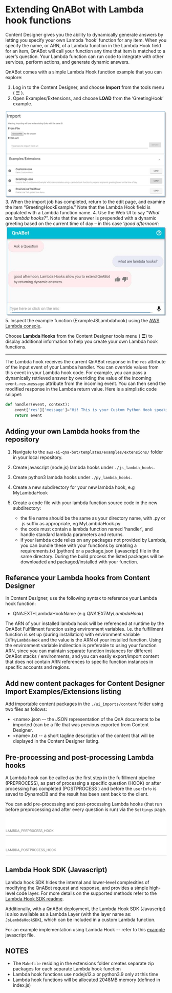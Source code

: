 # Extending QnABot with Lambda hook functions

Content Designer gives you the ability to dynamically generate answers by letting you specify your own Lambda ‘hook’ function for any item. When you specify the name, or ARN, of a Lambda function in the Lambda Hook field for an item, QnABot will call your function any time that item is matched to a user’s question. Your Lambda function can run code to integrate with other services, perform actions, and generate dynamic answers.

QnABot comes with a simple Lambda Hook function example that you can explore:

1. Log in to the Content Designer, and choose **Import** from the tools menu ( ☰ ).
2. Open Examples/Extensions, and choose **LOAD** from the ‘GreetingHook’ example.

![Greeting Hook Example](./images/GreetingHookExample.jpg) 3. When the import job has completed, return to the edit page, and examine the item “GreetingHookExample.” Note that the Lambda Hook field is populated with a Lambda function name. 4. Use the Web UI to say “_What are lambda hooks?_”. Note that the answer is prepended with a dynamic greeting based on the current time of day – in this case ‘_good afternoon_’:
![Greeting Hook Web UI Example](./images/WebUiGreetingHook.jpg) 5. Inspect the example function (ExampleJSLambdahook) using the [AWS Lambda console](https://console.aws.amazon.com/lambda/home?region=us-east-1#/functions/qna-QnABot-hello?tab=graph).

Choose **Lambda Hooks** from the Content Designer tools menu ( **☰**) to display additional information to help you create your own Lambda hook functions.

---

The Lambda hook receives the current QnABot response in the `res` attribute of the input event of your Lambda handler.
You can override values from this event in your Lambda hook code.
For example, you can pass a dynamically retrieved answer by overriding the value of the incoming `event.res.message` attribute from the incoming event.
You can then send the modified response in the Lambda return value.
Here is a simplistic code snippet:

```python
def handler(event, context):
    event['res']['message']="Hi! This is your Custom Python Hook speaking!"
    return event
```

## Adding your own Lambda hooks from the repository

1. Navigate to the `aws-ai-qna-bot/templates/examples/extensions/` folder in your local repository.
2. Create javascript (node.js) lambda hooks under `./js_lambda_hooks`.
3. Create python3 lambda hooks under `./py_lambda_hooks`.
4. Create a new subdirectory for your new lambda hook, e.g MyLambdaHook
5. Create a code file with your lambda function source code in the new subdirectory:

    - the file name should be the same as your directory name, with .py or .js suffix as appropriate, eg MyLambdaHook.py
    - the code must contain a lambda function named 'handler', and handle standard lambda parameters and returns.
    - if your lambda code relies on any packages not provided by Lambda, you can bundle these with your functions by creating a requirements.txt (python) or a package.json (javascript) file in the same directory. During the build process the listed packages will be downloaded and packaged/installed with your function.

## [](#reference-your-lambda-hooks-from-content-designer)Reference your Lambda hooks from Content Designer

In Content Designer, use the following syntax to reference your Lambda hook function:

-   QNA:EXT\*LambdaHookName (e.g _QNA:EXTMyLambdaHook_)

The ARN of your installed lambda hook will be referenced at runtime by the QnABot Fulfillment function using environment variables. I.e. the fulfillment function is set up (during installation) with environment variable `EXTMyLambdaHook` and the value is the ARN of your installed function.
Using the environment variable indirection is preferable to using your function ARN, since you can maintain separate function instances for different QnABot stacks / environments, and you can easily export/import content that does not contain ARN references to specific function instances in specific accounts and regions.

## [](#add-new-content-packages-for-content-designer-import-examplesextensions-listing)Add new content packages for Content Designer Import Examples/Extensions listing

Add importable content packages in the `./ui_imports/content` folder using two files as follows:

-   \<name>.json -- the JSON representation of the QnA documents to be imported (can be a file that was previous exported from Content Designer.
-   \<name>.txt -- a short tagline description of the content that will be displayed in the Content Designer listing.

## Pre-processing and post-processing Lambda hooks

A Lambda hook can be called as the first step in the fulfillment pipeline (PREPROCESS), as part of processing a specific question (HOOK) or after processing has completed (POSTPROCESS ) and before the `userInfo` is saved to DynamoDB and the result has been sent back to the client.

You can add pre-processing and post-processing Lambda hooks (that run before preprocessing and after every question is run) via the `Settings` page.

![settings hooks](./images/pre_post_hook.png)

## Lambda Hook SDK (Javascript)

Lambda hook SDK hides the internal and lower-level complexities of modifying the QnABot request and response, and provides a simple high-level code layer.
For more details on the supported methods refer to the [Lambda Hook SDK readme](../lambda_hook_sdk.MD).

Additionally, with a QnABot deployment, the Lambda Hook SDK (Javascript) is also available as a Lambda Layer (with the layer name as: `JsLambdaHookSDK`), which can be included in a custom Lambda function.

For an example implementation using Lambda Hook -- refer to this [example](../../templates/examples/extensions/js_lambda_hooks/CreateRecentTopicsResponse/CreateRecentTopicsResponse.js) javascript file.

## [](#notes)NOTES

-   The `Makefile` residing in the extensions folder creates separate zip packages for each separate Lambda hook function
-   Lambda hook functions use nodejs12.x or python3.9 only at this time
-   Lambda hook functions will be allocated 2048MB memory (defined in index.js)
